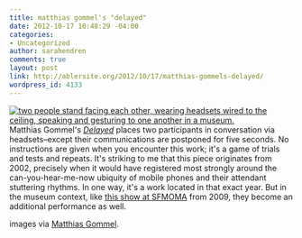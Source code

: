 ```yaml
---
title: matthias gommel's "delayed"
date: 2012-10-17 10:48:29 -04:00
categories:
- Uncategorized
author: sarahendren
comments: true
layout: post
link: http://ablersite.org/2012/10/17/matthias-gommels-delayed/
wordpress_id: 4133
---
```


[![two people stand facing each other, wearing headsets wired to the ceiling, speaking and gesturing to one another  in a museum. ](http://ablersite.files.wordpress.com/2012/10/gommel_delayed6.jpg)](http://ablersite.files.wordpress.com/2012/10/gommel_delayed6.jpg)
Matthias Gommel's [_Delayed_](http://www.gommel.com/) places two participants in conversation via headsets–except their communications are postponed for five seconds. No instructions are given when you encounter this work; it's a game of trials and tests and repeats. It's striking to me that this piece originates from 2002, precisely when it would have registered most strongly around the can-you-hear-me-now ubiquity of mobile phones and their attendant stuttering rhythms. In one way, it's a work located in that exact year. But in the museum context, like [this show at SFMOMA](http://www.sfmoma.org/exhib_events/exhibitions/306) from 2009, they become an additional performance as well.

images via [Matthias Gommel](http://www.gommel.com/).
